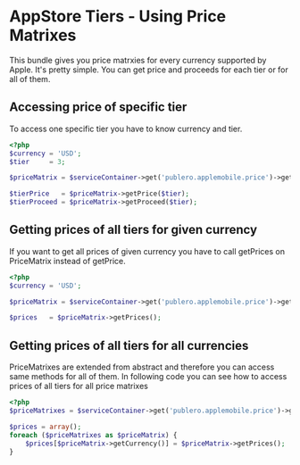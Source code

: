 AppStore Tiers - Using Price Matrixes
=====================================

This bundle gives you price matrxies for every currency supported by Apple. It's pretty simple. You can get price and proceeds for each tier
or for all of them.

Accessing price of specific tier
--------------------------------

To access one specific tier you have to know currency and tier.

``` php
<?php
$currency = 'USD';
$tier     = 3;

$priceMatrix = $serviceContainer->get('publero.applemobile.price')->getPriceMatrix($currency);

$tierPrice   = $priceMatrix->getPrice($tier);
$tierProceed = $priceMatrix->getProceed($tier);
```

Getting prices of all tiers for given currency
----------------------------------------------

If you want to get all prices of given currency you have to call getPrices on PriceMatrix instead of getPrice.

``` php
<?php
$currency = 'USD';

$priceMatrix = $serviceContainer->get('publero.applemobile.price')->getPriceMatrix($currency);

$prices   = $priceMatrix->getPrices();
```

Getting prices of all tiers for all currencies
----------------------------------------------

PriceMatrixes are extended from abstract and therefore you can access same methods for all of them. In following code
you can see how to access prices of all tiers for all price matrixes

``` php
<?php
$priceMatrixes = $serviceContainer->get('publero.applemobile.price')->getPriceMatrixesForAllCurrencies();

$prices = array();
foreach ($priceMatrixes as $priceMatrix) {
    $prices[$priceMatrix->getCurrency()] = $priceMatrix->getPrices();
}
```
